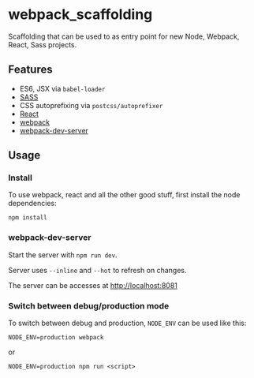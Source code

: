 # webpack_scaffolding
Scaffolding that can be used to as entry point for new Node, Webpack, React, Sass projects.


## Features 
- ES6, JSX via `babel-loader`
- [SASS](http://sass-lang.com/)
- CSS autoprefixing via `postcss/autoprefixer`
- [React](https://facebook.github.io/react/)
- [webpack](https://github.com/webpack/webpack)
- [webpack-dev-server](https://github.com/webpack/webpack-dev-server)

## Usage
### Install
To use webpack, react and all the other good stuff, first install the node dependencies:

`npm install`

### webpack-dev-server
Start the server with `npm run dev`.

Server uses `--inline` and `--hot` to refresh on changes.

The server can be accesses at [http://localhost:8081](http://localhost:8081)

### Switch between debug/production mode
To switch between debug and production, `NODE_ENV` can be used like this:
```
NODE_ENV=production webpack
```

or

```
NODE_ENV=production npm run <script>
```

